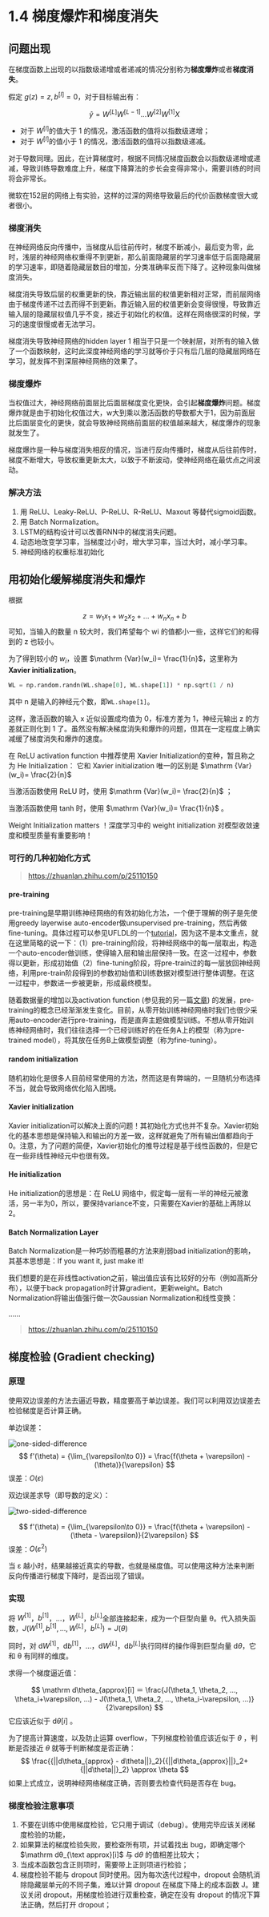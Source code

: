 # 1.4 梯度爆炸和梯度消失

## 问题出现

在梯度函数上出现的以指数级递增或者递减的情况分别称为**梯度爆炸**或者**梯度消失**。

假定 $g(z) = z, b^{[l]} = 0$，对于目标输出有：

$$
\hat{y} = W^{[L]}W^{[L-1]}...W^{[2]}W^{[1]}X
$$

* 对于 $W^{[l]}$的值大于 1 的情况，激活函数的值将以指数级递增；
* 对于 $W^{[l]}$的值小于 1 的情况，激活函数的值将以指数级递减。

对于导数同理。因此，在计算梯度时，根据不同情况梯度函数会以指数级递增或递减，导致训练导数难度上升，梯度下降算法的步长会变得非常小，需要训练的时间将会非常长。

微软在152层的网络上有实验，这样的过深的网络导致最后的代价函数梯度很大或者很小。

### 梯度消失

在神经网络反向传播中，当梯度从后往前传时，梯度不断减小，最后变为零，此时，浅层的神经网络权重得不到更新，那么前面隐藏层的学习速率低于后面隐藏层的学习速率，即随着隐藏层数目的增加，分类准确率反而下降了。这种现象叫做梯度消失。

梯度消失导致后层的权重更新的快，靠近输出层的权值更新相对正常，而前层网络由于梯度传递不过去而得不到更新。靠近输入层的权值更新会变得很慢，导致靠近输入层的隐藏层权值几乎不变，接近于初始化的权值。这样在网络很深的时候，学习的速度很慢或者无法学习。

梯度消失导致神经网络的hidden layer 1 相当于只是一个映射层，对所有的输入做了一个函数映射，这时此深度神经网络的学习就等价于只有后几层的隐藏层网络在学习，就发挥不到深层神经网络的效果了。

### 梯度爆炸

当权值过大，神经网络前面层比后面层梯度变化更快，会引起**梯度爆炸**问题。梯度爆炸就是由于初始化权值过大，w大到乘以激活函数的导数都大于1，因为前面层比后面层变化的更快，就会导致神经网络前面层的权值越来越大，梯度爆炸的现象就发生了。

梯度爆炸是一种与梯度消失相反的情况，当进行反向传播时，梯度从后往前传时，梯度不断增大，导致权重更新太大，以致于不断波动，使神经网络在最优点之间波动。

### 解决方法

1. 用 ReLU、Leaky-ReLU、P-ReLU、R-ReLU、Maxout 等替代sigmoid函数。
2. 用 Batch Normalization。
3. LSTM的结构设计可以改善RNN中的梯度消失问题。
4. 动态地改变学习率，当梯度过小时，增大学习率，当过大时，减小学习率。
5. 神经网络的权重标准初始化

## 用初始化缓解梯度消失和爆炸

根据

$$
z={w}_1{x}_1+{w}_2{x}_2 + ... + {w}_n{x}_n + b
$$
可知，当输入的数量 n 较大时，我们希望每个 wi 的值都小一些，这样它们的和得到的 z 也较小。

为了得到较小的 $w_i$，设置 $\mathrm {Var}(w_i)= \frac{1}{n}$，这里称为 **Xavier initialization**。

```python
WL = np.random.randn(WL.shape[0], WL.shape[1]) * np.sqrt(1 / n)
```

其中 n 是输入的神经元个数，即`WL.shape[1]`。

这样，激活函数的输入 x 近似设置成均值为 0，标准方差为 1，神经元输出 z 的方差就正则化到 1 了。虽然没有解决梯度消失和爆炸的问题，但其在一定程度上确实减缓了梯度消失和爆炸的速度。

在 ReLU activation function 中推荐使用 Xavier Initialization的变种，暂且称之为 He Initialization： 它和  Xavier initialization 唯一的区别是 $\mathrm {Var}(w_i)= \frac{2}{n}$ 

当激活函数使用 ReLU 时，使用 $\mathrm {Var}(w_i)= \frac{2}{n}$ ；

当激活函数使用 tanh 时，使用 $\mathrm {Var}(w_i)= \frac{1}{n}$ 。

Weight Initialization matters ！深度学习中的 weight initialization 对模型收敛速度和模型质量有重要影响！

### 可行的几种初始化方式

> https://zhuanlan.zhihu.com/p/25110150

#### pre-training

pre-training是早期训练神经网络的有效初始化方法，一个便于理解的例子是先使用greedy layerwise auto-encoder做unsupervised pre-training，然后再做fine-tuning。具体过程可以参见UFLDL的一个[tutorial](https://link.zhihu.com/?target=http%3A//ufldl.stanford.edu/wiki/index.php/Stacked_Autoencoders)，因为这不是本文重点，就在这里简略的说一下：（1）pre-training阶段，将神经网络中的每一层取出，构造一个auto-encoder做训练，使得输入层和输出层保持一致。在这一过程中，参数得以更新，形成初始值（2）fine-tuning阶段，将pre-train过的每一层放回神经网络，利用pre-train阶段得到的参数初始值和训练数据对模型进行整体调整。在这一过程中，参数进一步被更新，形成最终模型。

随着数据量的增加以及activation function (参见我的另一篇[文章](https://zhuanlan.zhihu.com/p/25110450)) 的发展，pre-training的概念已经渐渐发生变化。目前，从零开始训练神经网络时我们也很少采用auto-encoder进行pre-training，而是直奔主题做模型训练。不想从零开始训练神经网络时，我们往往选择一个已经训练好的在任务A上的模型（称为pre-trained model），将其放在任务B上做模型调整（称为fine-tuning）。

#### random initialization

随机初始化是很多人目前经常使用的方法，然而这是有弊端的，一旦随机分布选择不当，就会导致网络优化陷入困境。

#### Xavier initialization

Xavier initialization可以解决上面的问题！其初始化方式也并不复杂。Xavier初始化的基本思想是保持输入和输出的方差一致，这样就避免了所有输出值都趋向于0。注意，为了问题的简便，Xavier初始化的推导过程是基于线性函数的，但是它在一些非线性神经元中也很有效。

#### He initialization

He initialization的思想是：在 ReLU 网络中，假定每一层有一半的神经元被激活，另一半为0，所以，要保持variance不变，只需要在Xavier的基础上再除以2。

#### Batch Normalization Layer

Batch Normalization是一种巧妙而粗暴的方法来削弱bad initialization的影响，其基本思想是：If you want it, just make it!

我们想要的是在非线性activation之前，输出值应该有比较好的分布（例如高斯分布），以便于back propagation时计算gradient，更新weight。Batch Normalization将输出值强行做一次Gaussian Normalization和线性变换：

…… 

> https://zhuanlan.zhihu.com/p/25110150

## 梯度检验 (Gradient checking)

### 原理

使用双边误差的方法去逼近导数，精度要高于单边误差。我们可以利用双边误差去检验梯度是否计算正确。

单边误差：

![one-sided-difference](../img/20210627111637.png)
$$
f'(\theta) = {\lim_{\varepsilon\to 0}} = \frac{f(\theta + \varepsilon) - (\theta)}{\varepsilon}
$$
误差：$O(\varepsilon)$

双边误差求导（即导数的定义）：

![two-sided-difference](../img/20210627111538.png)

$$
f'(\theta) = {\lim_{\varepsilon\to 0}} = \frac{f(\theta + \varepsilon) - (\theta - \varepsilon)}{2\varepsilon}
$$
误差：$O(\varepsilon^2)$

当 ε 越小时，结果越接近真实的导数，也就是梯度值。可以使用这种方法来判断反向传播进行梯度下降时，是否出现了错误。

### 实现

将 $W^{[1]}$，$b^{[1]}$，...，$W^{[L]}$，$b^{[L]}$全部连接起来，成为一个巨型向量 θ。代入损失函数，$J(W^{[1]}, b^{[1]}, ..., W^{[L]}，b^{[L]}) = J(\theta)$

同时，对 $\mathrm d W^{[1]}$，$\mathrm db^{[1]}$，...，$\mathrm dW^{[L]}$，$\mathrm db^{[L]}$执行同样的操作得到巨型向量 $\mathrm d \theta$，它和 θ 有同样的维度。

求得一个梯度逼近值：

$$
\mathrm d\theta_{approx}[i] ＝ \frac{J(\theta_1, \theta_2, ..., \theta_i+\varepsilon, ...) - J(\theta_1, \theta_2, ..., \theta_i-\varepsilon, ...)}{2\varepsilon}
$$
它应该近似于 $\mathrm d \theta[i]$ 。

为了提高计算速度，以及防止运算 overflow，下列梯度检验值应该近似于 $\theta$ ，判断是否接近 $\theta$ 就等于判断梯度是否正确：
$$
\frac{{||d\theta_{approx} - d\theta||}_2}{{||d\theta_{approx}||}_2+{||d\theta||}_2} \approx \theta
$$
如果上式成立，说明神经网络梯度正确，否则要去检查代码是否存在 bug。

### 梯度检验注意事项

1. 不要在训练中使用梯度检验，它只用于调试（debug）。使用完毕应该关闭梯度检验的功能，
2. 如果算法的梯度检验失败，要检查所有项，并试着找出 bug，即确定哪个 $\mathrm dθ_{\text approx}[i]$ 与 $\mathrm d θ$ 的值相差比较大；
3. 当成本函数包含正则项时，需要带上正则项进行检验；
4. 梯度检验不能与 dropout 同时使用。因为每次迭代过程中，dropout 会随机消除隐藏层单元的不同子集，难以计算 dropout 在梯度下降上的成本函数 J。建议关闭 dropout，用梯度检验进行双重检查，确定在没有 dropout 的情况下算法正确，然后打开 dropout；

